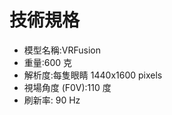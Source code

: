 <!-- markdownlint-disable MD022 -->
# 技術規格
<!-- markdownlint-disable MD022 -->
- 模型名稱:VRFusion
- 重量:600 克
- 解析度:每隻眼睛 1440x1600 pixels
- 視場角度 (F0V):110 度
- 刷新率: 90 Hz
  
